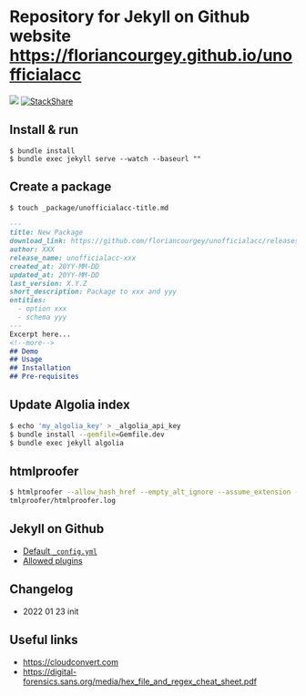 # Repository for Jekyll on Github website https://floriancourgey.github.io/unofficialacc

[![](https://travis-ci.com/floriancourgey/unofficialacc.svg?branch=master)](https://travis-ci.com/floriancourgey/unofficialacc)
[![StackShare](https://img.shields.io/badge/tech-stack-0690fa.svg?style=flat)](https://stackshare.io/floriancourgey/unofficialacc)

## Install & run
```console
$ bundle install
$ bundle exec jekyll serve --watch --baseurl ""

```

## Create a package
```bash
$ touch _package/unofficialacc-title.md
```

```markdown
---
title: New Package
download_link: https://github.com/floriancourgey/unofficialacc/releases/download/unofficialacc-xxx-X.Y.Z/unofficialacc-xxx-X.Y.Z.xml
author: XXX
release_name: unofficialacc-xxx
created_at: 20YY-MM-DD
updated_at: 20YY-MM-DD
last_version: X.Y.Z
short_description: Package to xxx and yyy
entities:
  - option xxx
  - schema yyy
---
Excerpt here...
<!--more-->
## Demo
## Usage
## Installation
## Pre-requisites
```

## Update Algolia index
```bash
$ echo 'my_algolia_key' > _algolia_api_key
$ bundle install --gemfile=Gemfile.dev
$ bundle exec jekyll algolia
```

## htmlproofer
```bash
$ htmlproofer --allow_hash_href --empty_alt_ignore --assume_extension --disable_external ./_site &> h
tmlproofer/htmlproofer.log
```

## Jekyll on Github
- [Default `_config.yml`](https://help.github.com/articles/configuring-jekyll/)
- [Allowed plugins](https://help.github.com/articles/configuring-jekyll-plugins/)

## Changelog
- 2022 01 23 init

## Useful links
- https://cloudconvert.com
- https://digital-forensics.sans.org/media/hex_file_and_regex_cheat_sheet.pdf
